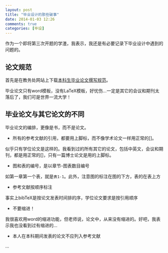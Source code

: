 ```yaml
---
layout: post
title: "毕业设计的那些破事"
date: 2014-01-03 12:26
comments: true
categories: [毕设]
---
```


作为一个即将第三次开题的学渣，我表示，我还是有必要记录下毕业设计中遇到的问题的。

<!--more-->

## 论文规范

首先是在教务处网站上下载[本科生毕业论文撰写规范](http://jwc.hit.edu.cn/news/Showzd.asp?id=2957)。

毕业论文只有word模板，没有LaTeX模板，好忧伤...一定是其它的会议和期刊太落后了，我们可是世界一流大学！

## 毕业论文与其它论文的不同

毕业论文的编排，更像是书，而不是论文。

* 所有的参考文献的引用，都要用上脚标，而不像学术论文一样用正常的[]。

似乎只有学位论文是这样的。我看到过的所有其它的论文，包括中英文，会议和期刊，都是用正常的[]，只有一篇博士论文是用的上脚标。

* 图和表的编号，是以章节-图表数目编号

如第一章第一个表，就是`表1-1`。此外，注意图的标注在图的下方，表的在表上方

* 参考文献按顺序标注

事实上bibTeX是按论文发表时间排的序，学位论文要求是按引用顺序

* 不要缩进！

我很喜欢用word的缩进功能，但老师说，论文中，从来没有缩进的。好吧，我表示我也没看到过有缩进的...

* 本人在本科期间发表的论文不应列入参考文献

...
